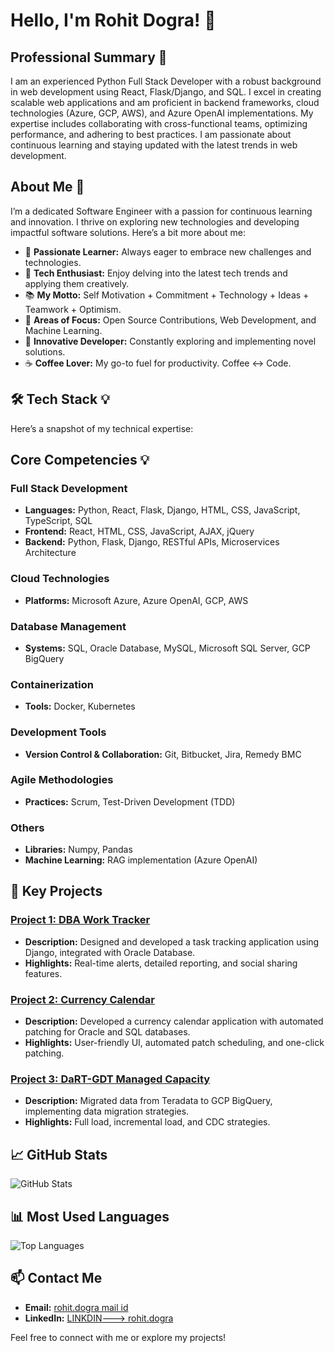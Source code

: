 # Hello, I'm Rohit Dogra! 👋


## Professional Summary 🚀
I am an experienced Python Full Stack Developer with a robust background in web development using React, Flask/Django, and SQL. I excel in creating scalable web applications and am proficient in backend frameworks, cloud technologies (Azure, GCP, AWS), and Azure OpenAI implementations. My expertise includes collaborating with cross-functional teams, optimizing performance, and adhering to best practices. I am passionate about continuous learning and staying updated with the latest trends in web development.

## About Me 🚀
I’m a dedicated Software Engineer with a passion for continuous learning and innovation. I thrive on exploring new technologies and developing impactful software solutions. Here’s a bit more about me:

- 🔭 **Passionate Learner:** Always eager to embrace new challenges and technologies.
- 📎 **Tech Enthusiast:** Enjoy delving into the latest tech trends and applying them creatively.
- 📚 **My Motto:** Self Motivation + Commitment + Technology + Ideas + Teamwork + Optimism.
- 🌱 **Areas of Focus:** Open Source Contributions, Web Development, and Machine Learning.
- 🤔 **Innovative Developer:** Constantly exploring and implementing novel solutions.
- ☕ **Coffee Lover:** My go-to fuel for productivity. Coffee ↔ Code.

## 🛠 Tech Stack 💡
Here’s a snapshot of my technical expertise:

## Core Competencies 💡

### **Full Stack Development**
- **Languages:** Python, React, Flask, Django, HTML, CSS, JavaScript, TypeScript, SQL
- **Frontend:** React, HTML, CSS, JavaScript, AJAX, jQuery
- **Backend:** Python, Flask, Django, RESTful APIs, Microservices Architecture

### **Cloud Technologies**
- **Platforms:** Microsoft Azure, Azure OpenAI, GCP, AWS

### **Database Management**
- **Systems:** SQL, Oracle Database, MySQL, Microsoft SQL Server, GCP BigQuery

### **Containerization**
- **Tools:** Docker, Kubernetes

### **Development Tools**
- **Version Control & Collaboration:** Git, Bitbucket, Jira, Remedy BMC

### **Agile Methodologies**
- **Practices:** Scrum, Test-Driven Development (TDD)

### **Others**
- **Libraries:** Numpy, Pandas
- **Machine Learning:** RAG implementation (Azure OpenAI)

## 🚀 Key Projects
### [Project 1: DBA Work Tracker](#)
- **Description:** Designed and developed a task tracking application using Django, integrated with Oracle Database.
- **Highlights:** Real-time alerts, detailed reporting, and social sharing features.

### [Project 2: Currency Calendar](#)
- **Description:** Developed a currency calendar application with automated patching for Oracle and SQL databases.
- **Highlights:** User-friendly UI, automated patch scheduling, and one-click patching.

### [Project 3: DaRT-GDT Managed Capacity](#)
- **Description:** Migrated data from Teradata to GCP BigQuery, implementing data migration strategies.
- **Highlights:** Full load, incremental load, and CDC strategies.

## 📈 GitHub Stats
![GitHub Stats](https://github-readme-stats.vercel.app/api?username=RohitRDa&show_icons=true&theme=gruvbox)

## 📊 Most Used Languages
![Top Languages](https://github-readme-stats.vercel.app/api/top-langs/?username=RohitRDa&layout=compact&theme=gruvbox)

## 📫 Contact Me
- **Email:** [rohit.dogra mail id ](mailto:amarraj060@gmail.com)
- **LinkedIn:** [LINKDIN---> rohit.dogra](https://www.linkedin.com/in/rohit-dogra-r-da-47719a199/)

Feel free to connect with me or explore my projects!
